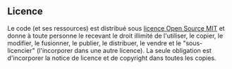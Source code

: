 ## Licence

Le code (et ses ressources) est distribué sous [licence Open Source MIT](https://opensource.org/licenses/MIT) et donne à toute personne le recevant le droit illimité de l'utiliser, le copier, le modifier, le fusionner, le publier, le distribuer, le vendre et le "sous-licencier" (l'incorporer dans une autre licence). La seule obligation est d'incorporer la notice de licence et de copyright dans toutes les copies.